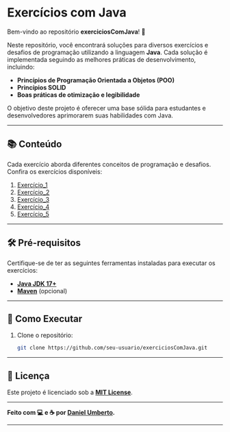 

# Exercícios com Java

Bem-vindo ao repositório **exerciciosComJava**! 🚀

Neste repositório, você encontrará soluções para diversos exercícios e desafios de programação utilizando a linguagem **Java**. Cada solução é implementada seguindo as melhores práticas de desenvolvimento, incluindo:

- **Princípios de Programação Orientada a Objetos (POO)**
- **Princípios SOLID**
- **Boas práticas de otimização e legibilidade**

O objetivo deste projeto é oferecer uma base sólida para estudantes e desenvolvedores aprimorarem suas habilidades com Java.

---

## 📚 Conteúdo

Cada exercício aborda diferentes conceitos de programação e desafios. Confira os exercícios disponíveis:

1. [Exercício_1](https://github.com/DanielSUTD/ExerciciosComJava/tree/main/exercicio_1) 
2. [Exercício_2](https://github.com/DanielSUTD/ExerciciosComJava/tree/main/exercicio_2)
3. [Exercício_3](https://github.com/DanielSUTD/ExerciciosComJava/tree/main/exercicio_3)
4. [Exercício_4](https://github.com/DanielSUTD/ExerciciosComJava/tree/main/exercicio_4)
5. [Exercício_5](https://github.com/DanielSUTD/ExerciciosComJava/tree/main/exercicio_5)

---

## 🛠️ Pré-requisitos

Certifique-se de ter as seguintes ferramentas instaladas para executar os exercícios:

- **[Java JDK 17+](https://www.oracle.com/java/technologies/javase/jdk17-archive-downloads.html)**
- **[Maven](https://maven.apache.org/)** (opcional)

---

## 🚀 Como Executar

1. Clone o repositório:
   ```bash
   git clone https://github.com/seu-usuario/exerciciosComJava.git
   ```
   

---

## 📃 Licença

Este projeto é licenciado sob a **[MIT License](./LICENSE)**. 

---

**Feito com 💻 e ☕ por [Daniel Umberto](https://github.com/DanielSUTD).**

---
